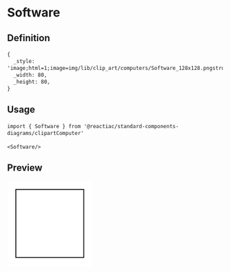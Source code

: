 # Software

## Definition

```
{
  _style: 'image;html=1;image=img/lib/clip_art/computers/Software_128x128.pngstrokeColor=none;',
  _width: 80,
  _height: 80,
}
```

## Usage

```
import { Software } from '@reactiac/standard-components-diagrams/clipartComputer'

<Software/>
```

## Preview

<img src="./software.png" width="200"/>

